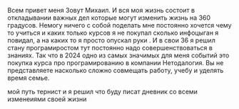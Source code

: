 Всем привет меня Зовут Михаил. 
И вся моя жизнь состоит в откладывании важных дел которые могут изменить жизнь на 360 градусов. 
Немогу ничего с собой поделать мне постоянно хочется чему то учиться и каких только курсов я не покупал сколько инфоцыган я повидал, а на каких то я просто опускал  руки .
И в свои 36 я решил стану програмиростом тут постоянно надо совершенствоваться в знаниях. 
Так что в 2024 одно из самых значимых для меня событий это покупка курса про програмированию в компании Нетодалогия. Вы не представляете насколько сложно совмещать работу, учебу и уделять время семье. 

мой путь тернист и я решил что буду писат дневник со всеми изменеиями своей жизни 
